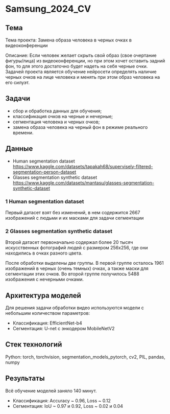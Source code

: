 # Samsung_2024_CV


## Тема

Тема проекта: Замена образа человека в черных очках в видеоконференции

Описание: Если человек желает скрыть свой образ (свое очертание фигуры/лица) из видеоконференции, но при этом хочет оставить задний фон, то для этого достаточно будет надеть на себя черные очки. Задачей проекта является обучение нейросети определять наличие черных очков на лице человека и менять при этом образ человека на его силуэт.


## Задачи

- сбор и обработка данных для обучения;
- классификация очков на черные и нечерные;
- сегментация человека и черных очков;
- замена образа человека на черный фон в режиме реального времени.


## Данные 

- Human segmentation dataset https://www.kaggle.com/datasets/tapakah68/supervisely-filtered-segmentation-person-dataset
- Glasses segmentation synthetic dataset https://www.kaggle.com/datasets/mantasu/glasses-segmentation-synthetic-dataset  

### 1 Human segmentation dataset 

Первый датасет взят без изменений, в нем содержится 2667 изображений с людьми и их масками для задачи сегментации

### 2 Glasses segmentation synthetic dataset

Второй датасет первоначально содержал более 20 тысяч искусственных фотографий людей с размером 256х256, где они находились в очках разного цвета. 

После обработки выделены две группы. В первой группе осталось 1961 изображений в черных (очень темных) очках, а также маски для сегментации этих очков. Во второй группе получилось 5488 изображения с нечерными очками.


## Архитектура моделей

Для решения задачи обработки видео используются модели с небольшим количеством параметров:

- Классификация: EfficientNet-b4
- Сегментация: U-net с энкодером MobileNetV2


## Стек технологий

Python: torch, torchvision, segmentation_models_pytorch, cv2, PIL, pandas, numpy


## Результаты

Всё обучение моделей заняло 140 минут. 

- Классификация: Accuracy ~ 0.96, Loss ~ 0.12
- Сегментация: IoU ~ 0.97 и 0.92, Loss ~ 0.02 и 0.04
